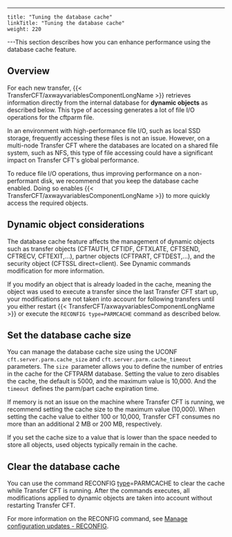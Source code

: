 ---
    title: "Tuning the database cache"
    linkTitle: "Tuning the database cache"
    weight: 220
---This section describes how you can enhance performance using the database cache feature.

## Overview

For each new transfer, {{< TransferCFT/axwayvariablesComponentLongName  >}} retrieves information directly from the internal database for **dynamic objects** as described below. This type of accessing generates a lot of file I/O operations for the cftparm file.

In an environment with high-performance file I/O, such as local SSD storage, frequently accessing these files is not an issue. However, on a multi-node Transfer CFT where the databases are located on a shared file system, such as NFS, this type of file accessing could have a significant impact on Transfer CFT's global performance.

To reduce file I/O operations, thus improving performance on a non-performant disk, we recommend that you keep the database cache enabled. Doing so enables {{< TransferCFT/axwayvariablesComponentLongName  >}} to more quickly access the required objects.

## Dynamic object considerations

The database cache feature affects the management of dynamic objects such as transfer objects (CFTAUTH, CFTIDF, CFTXLATE, CFTSEND, CFTRECV, CFTEXIT,...), partner objects (CFTPART, CFTDEST,...), and the security object (CFTSSL direct=client). See Dynamic commands modification for more information.

If you modify an object that is already loaded in the cache, meaning the object was used to execute a transfer since the last Transfer CFT start up, your modifications are not taken into account for following transfers until you either restart {{< TransferCFT/axwayvariablesComponentLongName  >}} or execute the `RECONFIG type=PARMCACHE` command as described below.

## Set the database cache size

You can manage the database cache size using the UCONF `cft.server.parm.cache_size` and `cft.server.parm.cache_timeout` parameters. The `size `parameter allows you to define the number of entries in the cache for the CFTPARM database. Setting the value to zero disables the cache, the default is 5000, and the maximum value is 10,000. And the `timeout `defines the parm/part cache expiration time.

If memory is not an issue on the machine where Transfer CFT is running, we recommend setting the cache size to the maximum value (10,000). When setting the cache value to either 100 or 10,000, Transfer CFT consumes no more than an additional 2 MB or 200 MB, respectively.

If you set the cache size to a value that is lower than the space needed to store all objects, used objects typically remain in the cache.

<span id="Clear"></span>

## Clear the database cache

You can use the command RECONFIG [type](../../c_intro_userinterfaces/command_summary/parameter_intro/type)=PARMCACHE to clear the cache while Transfer CFT is running. After the commands executes, all modifications applied to dynamic objects are taken into account without restarting Transfer CFT.

For more information on the RECONFIG command, see [Manage configuration updates - RECONFIG](../../admin_intro/admin_commands_intro/reconfig).
